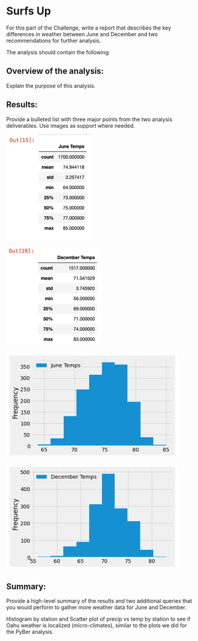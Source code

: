 # Surfs Up

For this part of the Challenge, write a report that describes the key differences in weather between June and December and two recommendations for further analysis.

The analysis should contain the following:

## Overview of the analysis: 

Explain the purpose of this analysis.

## Results: 

Provide a bulleted list with three major points from the two analysis deliverables. Use images as support where needed.

![June statistics](Resources/June_stats.png)

![December statistics](Resources/December_stats.png)

![June histogram](Resources/June_histogram.png)

![December histogram](Resources/December_histogram.png)

## Summary: 

Provide a high-level summary of the results and two additional queries that you would perform to gather more weather data for June and December.

Histogram by station and Scatter plot of precip vs temp by station to see if Oahu weather is localized (micro-climates), similar to the plots we did for the PyBer analysis.